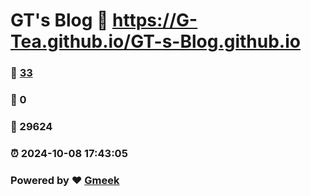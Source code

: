 # GT's Blog :link: https://G-Tea.github.io/GT-s-Blog.github.io 
### :page_facing_up: [33](https://G-Tea.github.io/GT-s-Blog.github.io/tag.html) 
### :speech_balloon: 0 
### :hibiscus: 29624 
### :alarm_clock: 2024-10-08 17:43:05 
### Powered by :heart: [Gmeek](https://github.com/Meekdai/Gmeek)
